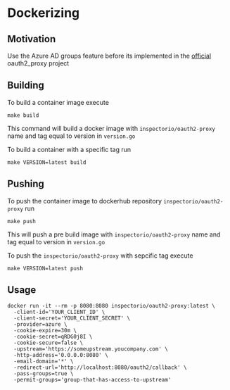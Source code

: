 # Dockerizing

## Motivation
Use the Azure AD groups feature before its implemented in the [official](https://github.com/pusher/oauth2_proxy) oauth2_proxy project

## Building

To build a container image execute
```
make build
```
This command will build a docker image with `inspectorio/oauth2-proxy` name and tag equal to version in `version.go`

To build a container with a specific tag run
```
make VERSION=latest build
```

## Pushing 
To push the container image to dockerhub repository `inspectorio/oauth2-proxy` run
```
make push
```
This will push a pre build image with `inspectorio/oauth2-proxy` name and tag equal to version in `version.go`

To push the `inspectorio/oauth2-proxy` with sepcific tag execute

```
make VERSION=latest push
```

## Usage
```
docker run -it --rm -p 8080:8080 inspectorio/oauth2-proxy:latest \
  -client-id='YOUR_CLIENT_ID' \
  -client-secret='YOUR_CLIENT_SECRET' \
  -provider=azure \
  -cookie-expire=30m \
  -cookie-secret=qRDG0j8I \
  -cookie-secure=false \
  -upstream='https://someupstream.youcompany.com' \
  -http-address='0.0.0.0:8080' \
  -email-domain='*' \
  -redirect-url='http://localhost:8080/oauth2/callback' \
  -pass-groups=true \
  -permit-groups='group-that-has-access-to-upstream'
```
